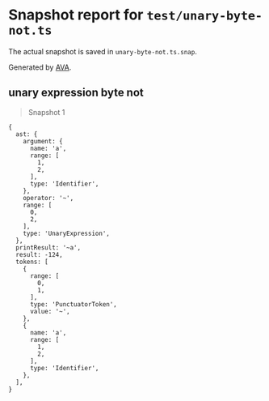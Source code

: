# Snapshot report for `test/unary-byte-not.ts`

The actual snapshot is saved in `unary-byte-not.ts.snap`.

Generated by [AVA](https://avajs.dev).

## unary expression byte not

> Snapshot 1

    {
      ast: {
        argument: {
          name: 'a',
          range: [
            1,
            2,
          ],
          type: 'Identifier',
        },
        operator: '~',
        range: [
          0,
          2,
        ],
        type: 'UnaryExpression',
      },
      printResult: '~a',
      result: -124,
      tokens: [
        {
          range: [
            0,
            1,
          ],
          type: 'PunctuatorToken',
          value: '~',
        },
        {
          name: 'a',
          range: [
            1,
            2,
          ],
          type: 'Identifier',
        },
      ],
    }
